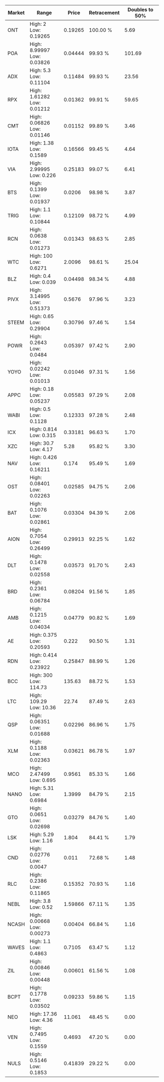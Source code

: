 | Market | Range | Price| Retracement | Doubles to 50% |
| --- | --- | --- | --- | --- |
| ONT | High: 2<br />Low: 0.19265 | 0.19265 | 100.00 % | 5.69 |
| POA | High: 8.99997<br />Low: 0.03826 | 0.04444 | 99.93 % | 101.69 |
| ADX | High: 5.3<br />Low: 0.11104 | 0.11484 | 99.93 % | 23.56 |
| RPX | High: 1.61282<br />Low: 0.01212 | 0.01362 | 99.91 % | 59.65 |
| CMT | High: 0.06826<br />Low: 0.01146 | 0.01152 | 99.89 % | 3.46 |
| IOTA | High: 1.38<br />Low: 0.1589 | 0.16566 | 99.45 % | 4.64 |
| VIA | High: 2.99995<br />Low: 0.226 | 0.25183 | 99.07 % | 6.41 |
| BTS | High: 0.1399<br />Low: 0.01937 | 0.0206 | 98.98 % | 3.87 |
| TRIG | High: 1.1<br />Low: 0.10844 | 0.12109 | 98.72 % | 4.99 |
| RCN | High: 0.0638<br />Low: 0.01273 | 0.01343 | 98.63 % | 2.85 |
| WTC | High: 100<br />Low: 0.6271 | 2.0096 | 98.61 % | 25.04 |
| BLZ | High: 0.4<br />Low: 0.039 | 0.04498 | 98.34 % | 4.88 |
| PIVX | High: 3.14995<br />Low: 0.51373 | 0.5676 | 97.96 % | 3.23 |
| STEEM | High: 0.65<br />Low: 0.29904 | 0.30796 | 97.46 % | 1.54 |
| POWR | High: 0.2643<br />Low: 0.0484 | 0.05397 | 97.42 % | 2.90 |
| YOYO | High: 0.02242<br />Low: 0.01013 | 0.01046 | 97.31 % | 1.56 |
| APPC | High: 0.18<br />Low: 0.05237 | 0.05583 | 97.29 % | 2.08 |
| WABI | High: 0.5<br />Low: 0.1128 | 0.12333 | 97.28 % | 2.48 |
| ICX | High: 0.814<br />Low: 0.315 | 0.33181 | 96.63 % | 1.70 |
| XZC | High: 30.7<br />Low: 4.17 | 5.28 | 95.82 % | 3.30 |
| NAV | High: 0.426<br />Low: 0.16211 | 0.174 | 95.49 % | 1.69 |
| OST | High: 0.08401<br />Low: 0.02263 | 0.02585 | 94.75 % | 2.06 |
| BAT | High: 0.1076<br />Low: 0.02861 | 0.03304 | 94.39 % | 2.06 |
| AION | High: 0.7054<br />Low: 0.26499 | 0.29913 | 92.25 % | 1.62 |
| DLT | High: 0.1478<br />Low: 0.02558 | 0.03573 | 91.70 % | 2.43 |
| BRD | High: 0.2361<br />Low: 0.06784 | 0.08204 | 91.56 % | 1.85 |
| AMB | High: 0.1215<br />Low: 0.04034 | 0.04779 | 90.82 % | 1.69 |
| AE | High: 0.375<br />Low: 0.20593 | 0.222 | 90.50 % | 1.31 |
| RDN | High: 0.414<br />Low: 0.23922 | 0.25847 | 88.99 % | 1.26 |
| BCC | High: 300<br />Low: 114.73 | 135.63 | 88.72 % | 1.53 |
| LTC | High: 109.29<br />Low: 10.36 | 22.74 | 87.49 % | 2.63 |
| QSP | High: 0.06351<br />Low: 0.01688 | 0.02296 | 86.96 % | 1.75 |
| XLM | High: 0.1188<br />Low: 0.02363 | 0.03621 | 86.78 % | 1.97 |
| MCO | High: 2.47499<br />Low: 0.695 | 0.9561 | 85.33 % | 1.66 |
| NANO | High: 5.31<br />Low: 0.6984 | 1.3999 | 84.79 % | 2.15 |
| GTO | High: 0.0651<br />Low: 0.02698 | 0.03279 | 84.76 % | 1.40 |
| LSK | High: 5.29<br />Low: 1.16 | 1.804 | 84.41 % | 1.79 |
| CND | High: 0.02776<br />Low: 0.0047 | 0.011 | 72.68 % | 1.48 |
| RLC | High: 0.2386<br />Low: 0.11865 | 0.15352 | 70.93 % | 1.16 |
| NEBL | High: 3.8<br />Low: 0.52 | 1.59866 | 67.11 % | 1.35 |
| NCASH | High: 0.00668<br />Low: 0.00273 | 0.00404 | 66.84 % | 1.16 |
| WAVES | High: 1.1<br />Low: 0.4863 | 0.7105 | 63.47 % | 1.12 |
| ZIL | High: 0.00846<br />Low: 0.00448 | 0.00601 | 61.56 % | 1.08 |
| BCPT | High: 0.1778<br />Low: 0.03502 | 0.09233 | 59.86 % | 1.15 |
| NEO | High: 17.36<br />Low: 4.36 | 11.061 | 48.45 % | 0.00 |
| VEN | High: 0.7495<br />Low: 0.1559 | 0.4693 | 47.20 % | 0.00 |
| NULS | High: 0.5146<br />Low: 0.1853 | 0.41839 | 29.22 % | 0.00 |
